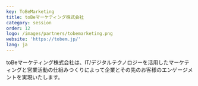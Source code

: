 ```yaml
---
key: ToBeMarketing
title: toBeマーケティング株式会社
category: session
order: 12
logo: /images/partners/tobemarketing.png
website: 'https://tobem.jp/'
lang: ja
---
```

toBeマーケティング株式会社は、IT/デジタルテクノロジーを活用したマーケティングと営業活動の仕組みつくりによって企業とその先のお客様のエンゲージメントを実現いたします。